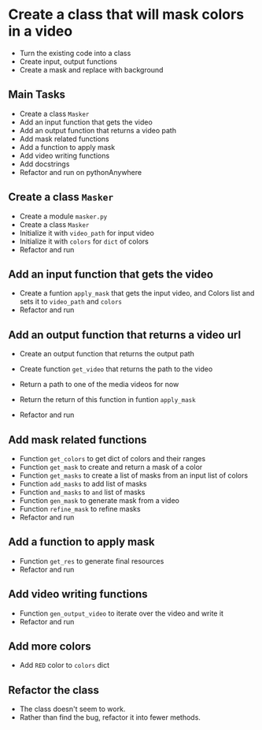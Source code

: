 # Create a class that will mask colors in a video

- Turn the existing code into a class
- Create input, output functions
- Create a mask and replace with background

## Main Tasks

- Create a class `Masker`
- Add an input function that gets the video
- Add an output function that returns a video path
- Add mask related functions
- Add a function to apply mask
- Add video writing functions
- Add docstrings
- Refactor and run on pythonAnywhere

## Create a class `Masker`

- Create a module `masker.py`
- Create a class `Masker`
- Initialize it with `video_path` for input video
- Initialize it with `colors` for `dict` of colors
- Refactor and run

## Add an input function that gets the video

- Create a funtion `apply_mask` that gets the input video, and Colors list and sets it to `video_path` and `colors`
- Refactor and run

## Add an output function that returns a video url

- Create an output function that returns the output path

- Create function `get_video` that returns the path to the video
- Return a path to one of the media videos for now
- Return the return of this function in funtion `apply_mask`
- Refactor and run

## Add mask related functions

- Function `get_colors` to get dict of colors and their ranges
- Function `get_mask` to create and return a mask of a color
- Function `get_masks` to create a list of masks from an input list of colors
- Function `add_masks` to add list of masks
- Function `and_masks` to `and` list of masks
- Function `gen_mask` to generate mask from a video
- Function `refine_mask` to refine masks
- Refactor and run

## Add a function to apply mask

- Function `get_res` to generate final resources
- Refactor and run

## Add video writing functions

- Function `gen_output_video` to iterate over the video and write it
- Refactor and run

## Add more colors

- Add `RED` color to `colors` dict

## Refactor the class

- The class doesn't seem to work.
- Rather than find the bug, refactor it into fewer methods.
